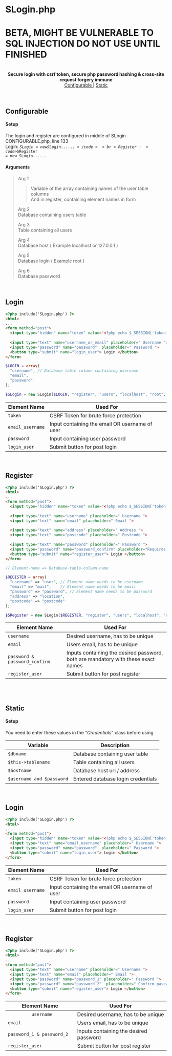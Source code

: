 # SLogin.php
<h1> <strong> BETA, MIGHT BE VULNERABLE TO SQL INJECTION DO NOT USE UNTIL FINISHED </strong> </h1>
<p align="center"><br>
  <strong>Secure login with csrf token, secure php password hashing & cross-site request forgery immune</strong> <br>
  <a href="#Configurable"> Configurable </a> | <a href="#Static"> Static </a>
</p>
<br>

## Configurable

#### Setup
The login and register are configured in middle of SLogin-CONFIGURABLE.php, line 133 <br>
Login: <code>$SLogin = new SLogin......</code> <br>
Register: <code>$SRegister = new SLogin......</code> <br>

#### Arguments
>Arg 1 <br>
>
>> Variable of the array containing names of the user table columns <br>
>> And in register, containing element names in form
>
>Arg 2 <br>
>Database containing users table
>
>Arg 3 <br>
>Table containing all users
>
>Arg 4 <br>
>Database host ( Example localhost or 127.0.0.1 )
>
>Arg 5 <br>
>Database login ( Example root )
>
>Arg 6 <br>
>Database password




<br>

## Login
```html
<?php include('SLogin.php') ?>
<html>
...
<form method="post">
  <input type="hidden" name="token" value="<?php echo $_SESSION['token'] ?>"> 
  
  <input type="text" name="username_or_email" placeholder=" Username "> <!-- name has to be username_or_email  -->
  <input type="password" name="password"  placeholder=" Password ">     <!-- name has to be password  -->
  <button type="submit" name="login_user"> Login </button>
</form>
```
```php
$LOGIN = array(
  "username", // Database table column containing username
  "email",    
  "password"  
);

$SLogin = new SLogin($LOGIN, "register", "users", "localhost", "root", "password");
```

| Element Name | Used For |
| --- | --- |
| `token` | CSRF Token for brute force protection |
| `email_username` | Input containing the email OR username of user |
| `password` | Input containing user password |
| `login_user` | Submit button for post login |

<br>

## Register
```html
<?php include('SLogin.php') ?>
<html>
...
<form method="post">
  <input type="hidden" name="token" value="<?php echo $_SESSION['token'] ?>"> <!-- REQUIRED -->
  
  <input type="text" name="username" placeholder=" Username ">
  <input type="text" name="email" placeholder=" Email ">
  
  <input type="text" name="address" placeholder=" Address ">
  <input type="text" name="postcode" placeholder=" Postcode ">
  
  <input type="text" name="password" placeholder=" Password ">
  <input type="password" name="password_confirm" placeholder="Requires this exact name"> <!-- REQUIRED -->
  <button type="submit" name="register_user"> Login </button>
</form>
```
```php
// Element-name => Database-table-column-name

$REGISTER = array(
  "username" => "user", // Element name needs to be username
  "email" => "mail",    // Element name needs to be email
  "password" => "password", // Element name needs to be password
  "address" => "location",
  "postcode" => "postcode"
);

$SRegister = new SLogin($REGISTER, "register", "users", "localhost", "root", "password");
```

| Element Name | Used For |
| --- | --- |
| `username` | Desired username, has to be unique |
| `email` | Users email, has to be unique |
| `password & password_confirm` | Inputs containing the desired password, both are mandatory with these exact names |
| `register_user` | Submit button for post register |

<br>
<br>

## Static

#### Setup
You need to enter these values in the "*Credentials*" class before using

| Variable | Description |
| --- | --- |
| `$dbname` | Database containing user table |
| `$this->tablename` | Table containing all users |
| `$hostname` | Database host url / address |
| `$username and $password` | Entered database login credentials |

<br>

## Login
```html
<?php include('SLogin.php') ?>
<html>
...
<form method="post">
  <input type="hidden" name="token" value="<?php echo $_SESSION['token'] ?>">
  <input type="text" name="email_username" placeholder=" Username ">
  <input type="password" name="password"  placeholder=" Password ">
  <button type="submit" name="login_user"> Login </button>
</form>
```

| Element Name | Used For |
| --- | --- |
| `token` | CSRF Token for brute force protection |
| `email_username` | Input containing the email OR username of user |
| `password` | Input containing user password |
| `login_user` | Submit button for post login |

<br>

## Register
```html
<?php include('SLogin.php') ?>
<html>
...
<form method="post">
  <input type="text" name="username" placeholder=" Username ">
  <input type="text" name="email" placeholder=" Email ">
  <input type="password" name="password_1" placeholder=" Password ">
  <input type="password" name="password_2"  placeholder=" Confirm password ">
  <button type="submit" name="register_user"> Login </button>
</form>
```

| Element Name | Used For |
| --- | --- |
| `          username          ` | Desired username, has to be unique |
| `email` | Users email, has to be unique |
| `password_1 & password_2` | Inputs containing the desired password |
| `register_user` | Submit button for post register |
